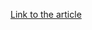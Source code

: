 [Link to the article](https://blog.talosintelligence.com/uat-5918-targets-critical-infra-in-taiwan/)
